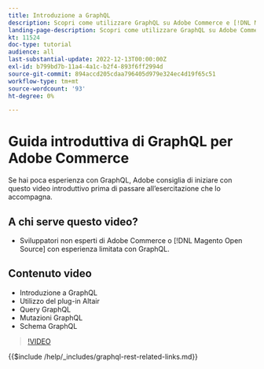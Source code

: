 ```yaml
---
title: Introduzione a GraphQL
description: Scopri come utilizzare GraphQL su Adobe Commerce e [!DNL Magento Open Source]. Scopri come utilizzare query, mutazioni e schemi.
landing-page-description: Scopri come utilizzare GraphQL su Adobe Commerce e [!DNL Magento Open Source]. Scopri come utilizzare query, mutazioni e schemi.
kt: 11524
doc-type: tutorial
audience: all
last-substantial-update: 2022-12-13T00:00:00Z
exl-id: b799bd7b-11a4-4a1c-b2f4-893f6ff2994d
source-git-commit: 894accd205cdaa796405d979e324ec4d19f65c51
workflow-type: tm+mt
source-wordcount: '93'
ht-degree: 0%

---
```


# Guida introduttiva di GraphQL per Adobe Commerce

Se hai poca esperienza con GraphQL, Adobe consiglia di iniziare con questo video introduttivo prima di passare all’esercitazione che lo accompagna.

## A chi serve questo video?

* Sviluppatori non esperti di Adobe Commerce o [!DNL Magento Open Source] con esperienza limitata con GraphQL.

## Contenuto video

* Introduzione a GraphQL
* Utilizzo del plug-in Altair
* Query GraphQL
* Mutazioni GraphQL
* Schema GraphQL

>[!VIDEO](https://video.tv.adobe.com/v/3412302/graphql)

{{$include /help/_includes/graphql-rest-related-links.md}}
